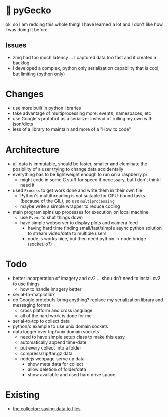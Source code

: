 # :lizard:  pyGecko

ok, so I am redoing this whole thing! I have learned a lot and I don't like
how I was doing it before.

## Issues

- zmq had too much latency ... I captured data too fast and it created a backlog
- I developed a complex, python only serialization capability that is cool, but limiting (python only)

# Changes

- use more built in python libraries
- take advantage of multiprocessing more: events, namespaces, etc
- use Google's protobuf as a serializer instead of rolling my own with json/dicts
- less of a library to maintain and more of a "How to code"


# Architecture

- all data is immutable, should be faster, smaller and eleminate the posibility
  of a user trying to change data accidentally
- everything has to be lightweight enough to run on a raspberry pi
    - might code in some C stuff for speed if necessary, but I don't think I need it
- used `Process` to get work done and write them in their own file
    - Python's multithreading is not suitable for CPU-bound tasks (because of the GIL), 
      so use `multiprocessing`
    - maybe write a simple wrapper to reduce coding
- main program spins up processes for execution on local machine
    - use `Event` to shut things down
    - have simple webserver to display plots and camera feed
        - having hard time finding small/fast/simple async python solution to
        stream video/data to multiple users
        - node.js works nice, but then need python -> node bridge (socket.io?)

# Todo

- better incorperation of imagery and cv2 ... shouldn't need to install cv2 to use things
    - how to handle imagery better
- serial-to-matplotlib?
- do Google protobufs bring anything? replace my serialization library and messaging format
    - cross platform and cross language
    - all of the hard work is done for me
- serial-to-tcp to collect data
- python/c example to use unix domain sockets
- data logger over tcp/unix domain sockets
    - need to have simple setup class to make this easy
    - automatically append time-date
    - put every collect into a folder
    - compress/zip/tar.gz data
    - nodejs webpage serve up data
        - show meta data for collect
        - allow deletion of folder/data
        - show available and used hard drive space

# Existing

- [the collector: saving data to files](https://github.com/MomsFriendlyRobotCompany/the_collector)
